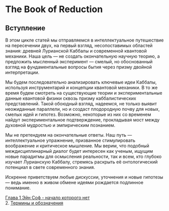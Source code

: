 # The Book of Reduction  
## Вступление

В этом цикле статей мы отправляемся в интеллектуальное путешествие на пересечении двух, на первый взгляд, несопоставимых областей знания: древней Лурианской Каббалы и современной квантовой механики. Наша цель — не создать окончательную научную теорию, а предложить мысленный эксперимент — смелый, но обоснованный взгляд на фундаментальные вопросы бытия через призму двойной интерпретации.

Мы будем последовательно анализировать ключевые идеи Каббалы, используя инструментарий и концепции квантовой механики. В то же время будем смотреть на существующие теории и экспериментальные данные квантовой физики сквозь призму каббалистических представлений. Такой обоюдный взгляд, надеемся, не только выявит неожиданные параллели, но и создаст плодородную почву для новых, смелых идей и гипотез. Возможно, некоторые из них со временем найдут экспериментальное подтверждение, прокладывая мост между духовной мудростью и эмпирическим познанием.

Мы не претендуем на окончательные ответы. Наш путь — интеллектуальное упражнение, призванное стимулировать воображение и критическое мышление. Мы верим, что подобный междисциплинарный диалог будет интересен как ученым, ищущим новые парадигмы для осмысления реальности, так и всем, кто глубоко изучает Лурианскую Каббалу, стремясь раскрыть её онтологический потенциал в свете современного знания.

Искренне приветствуем любые дискуссии, уточнения и новые гипотезы — ведь именно в живом обмене идеями рождается подлинное понимание.

[Глава 1 Эйн Соф - начало которого нет](https://github.com/euiex/The-Book-of-Reduction/blob/main/russian_version/ein_sof.md)  
2. [Термины и обозначения](https://github.com/euiex/The-Book-of-Reduction/blob/main/russian_version/termini_i_oboznacheniya.md)  
